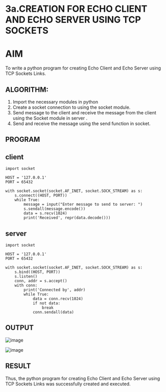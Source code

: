 # 3a.CREATION FOR ECHO CLIENT AND ECHO SERVER USING TCP SOCKETS
# AIM
To write a python program for creating Echo Client and Echo Server using TCP
Sockets Links.
## ALGORITHM:
1. Import the necessary modules in python
2. Create a socket connection to using the socket module.
3. Send message to the client and receive the message from the client using the Socket module in
 server .
4. Send and receive the message using the send function in socket.
## PROGRAM
## client
```
import socket

HOST = '127.0.0.1'  
PORT = 65432        

with socket.socket(socket.AF_INET, socket.SOCK_STREAM) as s:
    s.connect((HOST, PORT))
    while True:
        message = input("Enter message to send to server: ")
        s.sendall(message.encode())
        data = s.recv(1024)
        print('Received', repr(data.decode()))
```

## server
```
import socket

HOST = '127.0.0.1'  
PORT = 65432       

with socket.socket(socket.AF_INET, socket.SOCK_STREAM) as s:
    s.bind((HOST, PORT))
    s.listen()
    conn, addr = s.accept()
    with conn:
        print('Connected by', addr)
        while True:
            data = conn.recv(1024)
            if not data:
                break
            conn.sendall(data)
```

## OUTPUT
![image](https://github.com/Yuvan291205/3a.Sockets_Creation_for_Echo_Client_and_Echo_Server/assets/138849170/e8b6fa6b-7df1-41ea-b1cf-bc0708910a7f)

![image](https://github.com/Yuvan291205/3a.Sockets_Creation_for_Echo_Client_and_Echo_Server/assets/138849170/d2cbab1c-7ca0-4081-b715-ea2d7a52051f)

## RESULT
Thus, the python program for creating Echo Client and Echo Server using TCP Sockets Links 
was successfully created and executed.
